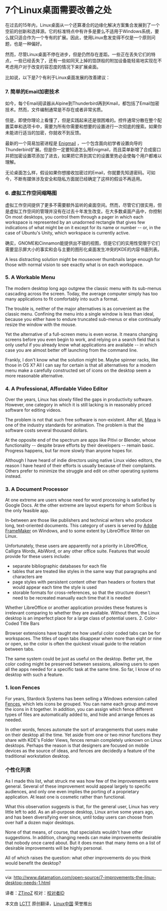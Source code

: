 7个Linux桌面需要改善之处
======================================

在过去的15年内，Linux桌面从一个还算凑合的边缘化解决方案集合发展到了一个空前的创新和选择源。它的标准特点中有许多是要么不适用于Windows系统，要么就只适合作为一个专有的扩展。因此，使用Linux愈发变得不仅是一个原则问题，也是一种偏好。

然而，尽管Linux桌面不停在进步，但是仍然存在差距。一些正在丢失它们的特点，一些已经丢失了，还有一些如同天上掉的馅饼般的附加设备能轻易地实现在不考虑用户对于改变的容忍度的情况下来扩展桌面。

比如说，以下是7个有利于Linux桌面发展的改善建议：

### 7. 简单的Email加密技术

如今，每个Email阅读器从Alpine到Thunderbird再到Kmail，都包括了Email加密技术。然而，文件编制通常是不存在或者非常劣质。

但是，即使你理论上看懂了，但是实践起来还是很困难的。控件通常分散在整个配置菜单和选项卡中，需要为所有你需要和想要的设置进行一次彻底的搜索。如果你未能进行适当的加密，你就收不到反馈。

最新的一个简易加密进程是 [Enigmail][1] ，一个包含面向初学者设置向导的Thunderbird扩展。但是你一定要知道怎么用Enigmail，而且菜单新增了合成窗口并把加密设置项添加了进去，如果把它弄到其它的设置里势必会使每个用户都难以理解。

无论桌面怎么样，假设如果你想接收加密过的Email，你就要先知道密码。可如今，不断有媒体涉及安全和隐私方面就已经确定了这样的假设不再适用。

### 6. 虚拟工作空间缩略图

虚拟工作空间提供了更多不需要额外监听的桌面空间。然而，尽管它们很实用，但是虚拟工作空间的管理并没有在过去十年发生改变。在大多数桌面产品中，你控制On most desktops, you control them through a pager in which each workspace is represented by an unadorned rectangle that gives few indications of what might be on it except for its name or number -- or, in the case of Ubuntu's Unity, which workspace is currently active.

确实，GNOME和Cinnamon能提供出不错的视图，但是它们的实用性受限于它们需要显示屏大小的事实和会与主要的图形化桌面发生冲突的KDE的内容书面列表。

A less distracting solution might be mouseover thumbnails large enough for those with normal vision to see exactly what is on each workspace.

### 5. A Workable Menu

The modern desktop long ago outgrew the classic menu with its sub-menus cascading across the screen. Today, the average computer simply has too many applications to fit comfortably into such a format.

The trouble is, neither of the major alternatives is as convenient as the classic menu. Confining the menu into a single window is less than ideal, because you either have to endure truncated sub-menus or else continually resize the window with the mouse.

Yet the alternative of a full-screen menu is even worse. It means changing screens before you even begin to work, and relying on a search field that is only useful if you already know what applications are available -- in which case you are almost better off launching from the command line.

Frankly, I don't know what the solution might be. Maybe spinner racks, like those in OS X? All I can say for certain is that all alternatives for a modern menu make a carefully constructed set of icons on the desktop seem a more reasonable alternative.

### 4. A Professional, Affordable Video Editor

Over the years, Linux has slowly filled the gaps in productivity software. However, one category in which it is still lacking is in reasonably priced software for editing videos.

The problem is not that such free software is non-existent. After all, [Maya][2] is one of the industry standards for animation. The problem is that the software costs several thousand dollars.

At the opposite end of the spectrum are apps like Pitivi or Blender, whose functionality -- despite brave efforts by their developers -- remain basic. Progress happens, but far more slowly than anyone hopes for.

Although I have heard of indie directors using native Linux video editors, the reason I have heard of their efforts is usually because of their complaints. Others prefer to minimize the struggle and edit on other operating systems instead.

### 3. A Document Processor
	
At one extreme are users whose need for word processing is satisfied by Google Docs. At the other extreme are layout experts for whom Scribus is the only feasible app.

In-between are those like publishers and technical writers who produce long, text-oriented documents. This category of users is served by [Adobe FrameMaker][3] on Windows, and to some extent by LibreOffice Writer on Linux.

Unfortunately, these users are apparently not a priority in LibreOffice, Calligra Words, AbiWord, or any other office suite. Features that would provide for these users include:

- separate bibliographic databases for each file
- tables that are treated like styles in the same way that paragraphs and characters are
- page styles with persistent content other than headers or footers that would appear each time the style is used
- storable formats for cross-references, so that the structure doesn't need to be recreated manually each time that it is needed

Whether LibreOffice or another application provides these features is irrelevant comparing to whether they are available. Without them, the Linux desktop is an imperfect place for a large class of potential users.
2. Color-Coded Title Bars

Browser extensions have taught me how useful color coded tabs can be for workspaces. The titles of open tabs disappear when more than eight or nine or open, so the color is often the quickest visual guide to the relation between tabs.

The same system could be just as useful on the desktop. Better yet, the color coding might be preserved between sessions, allowing users to open all the apps needed for a specific task at the same time. So far, I know of no desktop with such a feature.

### 1. Icon Fences

For years, Stardock Systems has been selling a Windows extension called [Fences][4], which lets icons be grouped. You can name each group and move the icons in it together. In addition, you can assign which fence different types of files are automatically added to, and hide and arrange fences as needed.

In other words, fences automate the sort of arrangements that users make on their desktop all the time. Yet aside from one or two minor functions they share with KDE's Folder Views, fences remain completely unknown on Linux desktops. Perhaps the reason is that designers are focused on mobile devices as the source of ideas, and fences are decidedly a feature of the traditional workstation desktop.

### 个性化列表

As I made this list, what struck me was how few of the improvements were general. Several of these improvement would appeal largely to specific audiences, and only one even implies the porting of a proprietary application. At least one is cosmetic rather than functional.

What this observation suggests is that, for the general user, Linux has very little left to add. As an all-purpose desktop, Linux arrive some years ago, and has been diversifying ever since, until today users can choose from over half a dozen major desktops.

None of that means, of course, that specialists wouldn't have other suggestions. In addition, changing needs can make improvements desirable that nobody once cared about. But it does mean that many items on a list of desirable improvements will be highly personal.

All of which raises the question: what other improvements do you think would benefit the desktop?

--------------------------------------------------------------------------------

via: http://www.datamation.com/open-source/7-improvements-the-linux-desktop-needs-1.html

译者：[ZTinoZ](https://github.com/ZTinoZ) 校对：[校对者ID](https://github.com/校对者ID)

本文由 [LCTT](https://github.com/LCTT/TranslateProject) 原创翻译，[Linux中国](http://linux.cn/) 荣誉推出

[1]:https://addons.mozilla.org/en-US/thunderbird/addon/enigmail/
[2]:http://en.wikipedia.org/wiki/Autodesk_Maya
[3]:http://www.adobe.com/products/framemaker.html
[4]:http://www.stardock.com/products/fences/
